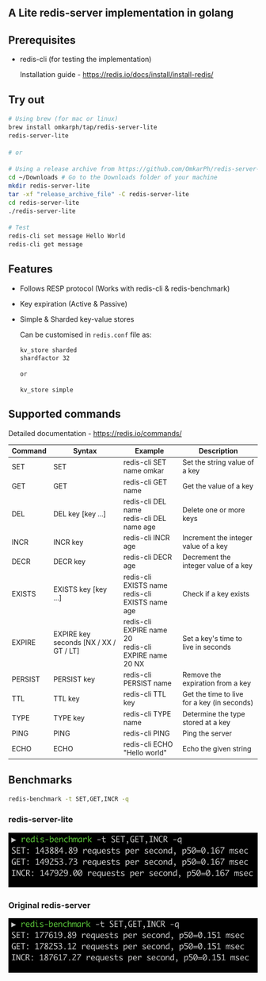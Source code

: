 
## A Lite redis-server implementation in golang

## Prerequisites
- redis-cli (for testing the implementation)
  
  Installation guide - https://redis.io/docs/install/install-redis/

## Try out

```bash
# Using brew (for mac or linux)
brew install omkarph/tap/redis-server-lite
redis-server-lite

# or

# Using a release archive from https://github.com/OmkarPh/redis-server-lite/releases/latest
cd ~/Downloads # Go to the Downloads folder of your machine
mkdir redis-server-lite
tar -xf "release_archive_file" -C redis-server-lite
cd redis-server-lite
./redis-server-lite

# Test
redis-cli set message Hello World
redis-cli get message
```

## Features

- Follows RESP protocol (Works with redis-cli & redis-benchmark)
- Key expiration (Active & Passive)
- Simple & Sharded key-value stores
  
  Can be customised in `redis.conf` file as:
  ```
  kv_store sharded
  shardfactor 32

  or

  kv_store simple
  ```

## Supported commands

Detailed documentation - https://redis.io/commands/

| Command  | Syntax                                   | Example                                                   | Description                                     |
|----------|------------------------------------------|-----------------------------------------------------------|-------------------------------------------------|
| SET      | SET <key> <value>                        | redis-cli SET name omkar                                  | Set the string value of a key                   |
| GET      | GET <key>                                | redis-cli GET name                                        | Get the value of a key                          |
| DEL      | DEL key [key ...]                        | redis-cli DEL name<br/>redis-cli DEL name age             | Delete one or more keys                         |
| INCR     | INCR key                                 | redis-cli INCR age                                        | Increment the integer value of a key            |
| DECR     | DECR key                                 | redis-cli DECR age                                        | Decrement the integer value of a key            |
| EXISTS   | EXISTS key [key ...]                     | redis-cli EXISTS name<br/>redis-cli EXISTS name age       | Check if a key exists                           |
| EXPIRE   | EXPIRE key seconds [NX / XX / GT / LT]   | redis-cli EXPIRE name 20<br/>redis-cli EXPIRE name 20 NX  | Set a key's time to live in seconds             |
| PERSIST  | PERSIST key                              | redis-cli PERSIST name                                    | Remove the expiration from a key                |
| TTL      | TTL key                                  | redis-cli TTL key                                         | Get the time to live for a key (in seconds)     |
| TYPE     | TYPE key                                 | redis-cli TYPE name                                       | Determine the type stored at a key              |
| PING     | PING                                     | redis-cli PING                                            | Ping the server                                 |
| ECHO     | ECHO <message>                           | redis-cli ECHO "Hello world"                              | Echo the given string                           |


## Benchmarks

```bash
redis-benchmark -t SET,GET,INCR -q
```

### redis-server-lite
![redis-server-lite](assets/benchmarkLite.png)

### Original redis-server
![redis-server](assets/benchmarkOg.png)
